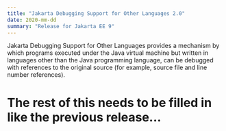```yaml
---
title: "Jakarta Debugging Support for Other Languages 2.0"
date: 2020-mm-dd
summary: "Release for Jakarta EE 9"
---
```

Jakarta Debugging Support for Other Languages provides a mechanism by which
programs executed under the Java virtual machine but written in languages
other than the Java programming language, can be debugged with references to
the original source (for example, source file and line number references).

# The rest of this needs to be filled in like the previous release...
